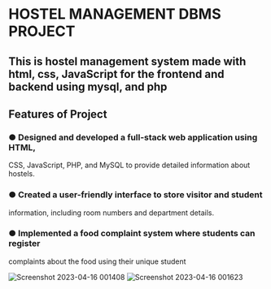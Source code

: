 # HOSTEL MANAGEMENT DBMS PROJECT

## This is hostel management system made with html, css, JavaScript for the frontend and backend using mysql, and php 
## Features of Project
### ● Designed and developed a full-stack web application using HTML,
CSS, JavaScript, PHP, and MySQL to provide detailed information
about hostels.
### ● Created a user-friendly interface to store visitor and student
information, including room numbers and department details.
### ● Implemented a food complaint system where students can register
complaints about the food using their unique student

![Screenshot 2023-04-16 001408](https://user-images.githubusercontent.com/130854258/232248147-3300b8c9-f841-4544-92d6-dfcf0b823aea.png)
![Screenshot 2023-04-16 001623](https://user-images.githubusercontent.com/130854258/232248150-29cb36c8-8f6f-4c27-802c-0bcbd6d37ac3.png)
